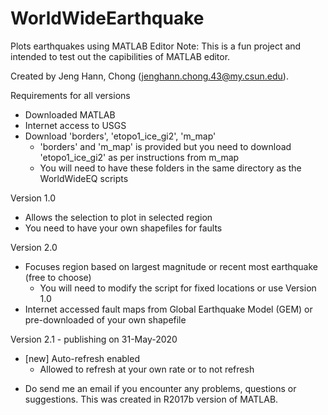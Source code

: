 # WorldWideEarthquake
Plots earthquakes using MATLAB Editor
  Note: This is a fun project and intended to test out the capibilities of MATLAB editor. 

  Created by Jeng Hann, Chong (jenghann.chong.43@my.csun.edu). 
  

Requirements for all versions
- Downloaded MATLAB 
- Internet access to USGS
- Download 'borders', 'etopo1_ice_gi2', 'm_map'
  - 'borders' and 'm_map' is provided but you need to download 'etopo1_ice_gi2' as per instructions from m_map
  - You will need to have these folders in the same directory as the WorldWideEQ scripts


Version 1.0 
- Allows the selection to plot in selected region
- You need to have your own shapefiles for faults 

Version 2.0
- Focuses region based on largest magnitude or recent most earthquake (free to choose)
  - You will need to modify the script for fixed locations or use Version 1.0
- Internet accessed fault maps from Global Earthquake Model (GEM) or pre-downloaded of your own shapefile

Version 2.1 - publishing on 31-May-2020
- [new] Auto-refresh enabled
  - Allowed to refresh at your own rate or to not refresh 
    
* Do send me an email if you encounter any problems, questions or suggestions. This was created in R2017b version of MATLAB.
